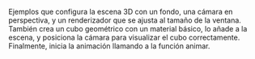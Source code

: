 Ejemplos que configura la escena 3D con un fondo, una cámara en perspectiva, y un renderizador que se ajusta al tamaño de la ventana. También crea un cubo geométrico con un material básico, lo añade a la escena, y posiciona la cámara para visualizar el cubo correctamente. Finalmente, inicia la animación llamando a la función animar.